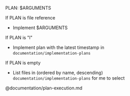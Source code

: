 PLAN: $ARGUMENTS

If PLAN is file reference
- Implement $ARGUMENTS

If PLAN is "l"
- Implement plan with the latest timestamp in `documentation/implementation-plans`

If PLAN is empty
- List files in (ordered by name, descending) `documentation/implementation-plans` for me to select

@documentation/plan-execution.md